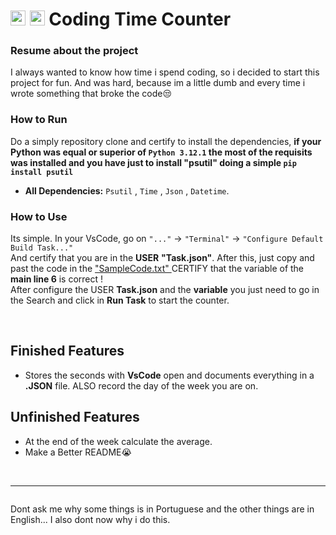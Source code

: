 #  <img src="https://upload.wikimedia.org/wikipedia/commons/thumb/9/9a/Visual_Studio_Code_1.35_icon.svg/2048px-Visual_Studio_Code_1.35_icon.svg.png" height=24>  <img src="https://cdn.freebiesupply.com/logos/large/2x/python-5-logo-png-transparent.png" height=24>  Coding Time Counter

### Resume about the project
I always wanted to know how time i spend coding, so i decided to start this project for fun. And was hard, because im a little dumb and every time i wrote something that broke the code😒
### How to Run
Do a simply repository clone and certify to install the dependencies, **if your Python was equal or superior of `Python 3.12.1` the most of the requisits was installed and you have just to install "psutil" doing a simple `pip install psutil`**
- **All Dependencies:** `Psutil` , `Time` , `Json` , `Datetime`.

### How to Use
Its simple. In your VsCode, go on ``"..."`` -> ``"Terminal"`` -> ``"Configure Default Build Task..."``</br>  And certify that you are in the **USER**  **"Task.json"**. After this, just copy and past the code in the <a href = "https://github.com/Isaac4lves/TempoCodando/blob/main/SampleCode.txt" > "SampleCode.txt" <a> CERTIFY that the variable of the **main  line 6** is correct !
 </br>
After configure the USER **Task.json** and the **variable** you just need to go in the Search and click in **Run Task** to start the counter.

</br>

## Finished Features
- Stores the seconds with **VsCode** open and documents everything in a **.JSON** file. ALSO record the day of the week you are on.

## Unfinished Features
- At the end of the week calculate the average.
- Make a Better README😭

</br>

---
<div style="display:flex; justify-content: center;align-items:center">

<p1>Dont ask me why some things is in Portuguese and the other things are in English... I also dont now why i do this.</p1>

</div>
